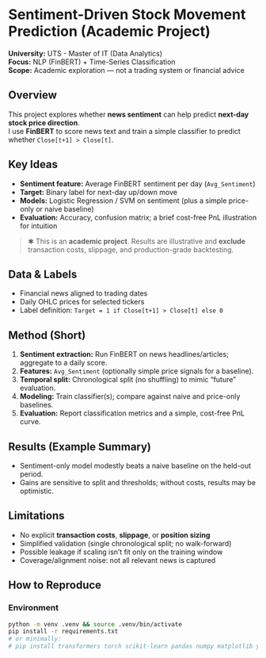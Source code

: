 # Sentiment-Driven Stock Movement Prediction (Academic Project)

**University:** UTS - Master of IT (Data Analytics)  
**Focus:** NLP (FinBERT) + Time-Series Classification  
**Scope:** Academic exploration — not a trading system or financial advice

## Overview

This project explores whether **news sentiment** can help predict **next-day stock price direction**.  
I use **FinBERT** to score news text and train a simple classifier to predict whether `Close[t+1] > Close[t]`.

## Key Ideas

- **Sentiment feature:** Average FinBERT sentiment per day (`Avg_Sentiment`)
- **Target:** Binary label for next-day up/down move
- **Models:** Logistic Regression / SVM on sentiment (plus a simple price-only or naive baseline)
- **Evaluation:** Accuracy, confusion matrix; a brief cost-free PnL illustration for intuition

> ✱ This is an **academic project**. Results are illustrative and **exclude** transaction costs, slippage, and production-grade backtesting.

## Data & Labels

- Financial news aligned to trading dates
- Daily OHLC prices for selected tickers
- Label definition: `Target = 1 if Close[t+1] > Close[t] else 0`

## Method (Short)

1. **Sentiment extraction:** Run FinBERT on news headlines/articles; aggregate to a daily score.
2. **Features:** `Avg_Sentiment` (optionally simple price signals for a baseline).
3. **Temporal split:** Chronological split (no shuffling) to mimic “future” evaluation.
4. **Modeling:** Train classifier(s); compare against naive and price-only baselines.
5. **Evaluation:** Report classification metrics and a simple, cost-free PnL curve.

## Results (Example Summary)

- Sentiment-only model modestly beats a naive baseline on the held-out period.
- Gains are sensitive to split and thresholds; without costs, results may be optimistic.

## Limitations

- No explicit **transaction costs**, **slippage**, or **position sizing**
- Simplified validation (single chronological split; no walk-forward)
- Possible leakage if scaling isn’t fit only on the training window
- Coverage/alignment noise: not all relevant news is captured

## How to Reproduce

### Environment

```bash
python -m venv .venv && source .venv/bin/activate
pip install -r requirements.txt
# or minimally:
# pip install transformers torch scikit-learn pandas numpy matplotlib yfinance tqdm python-dotenv
```
